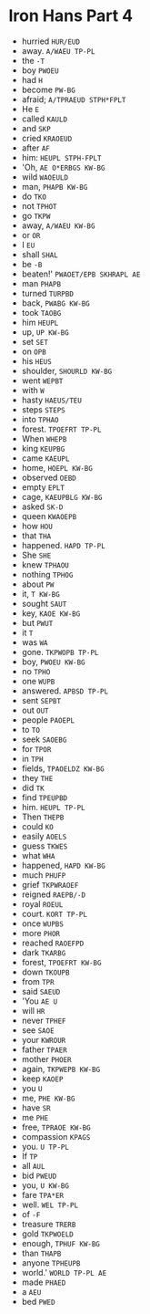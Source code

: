 # Iron Hans Part 4

* hurried `HUR/EUD`
* away. `A/WAEU TP-PL`
* the `-T`
* boy `PWOEU`
* had `H`
* become `PW-BG`
* afraid; `A/TPRAEUD STPH*FPLT`
* He `E`
* called `KAULD`
* and `SKP`
* cried `KRAOEUD`
* after `AF`
* him: `HEUPL STPH-FPLT`
* 'Oh, `AE O*ERBGS KW-BG`
* wild `WAOEULD`
* man, `PHAPB KW-BG`
* do `TKO`
* not `TPHOT`
* go `TKPW`
* away, `A/WAEU KW-BG`
* or `OR`
* I `EU`
* shall `SHAL`
* be `-B`
* beaten!' `PWAOET/EPB SKHRAPL AE`
* man `PHAPB`
* turned `TURPBD`
* back, `PWABG KW-BG`
* took `TAOBG`
* him `HEUPL`
* up, `UP KW-BG`
* set `SET`
* on `OPB`
* his `HEUS`
* shoulder, `SHOURLD KW-BG`
* went `WEPBT`
* with `W`
* hasty `HAEUS/TEU`
* steps `STEPS`
* into `TPHAO`
* forest. `TPOEFRT TP-PL`
* When `WHEPB`
* king `KEUPBG`
* came `KAEUPL`
* home, `HOEPL KW-BG`
* observed `OEBD`
* empty `EPLT`
* cage, `KAEUPBLG KW-BG`
* asked `SK-D`
* queen `KWAOEPB`
* how `HOU`
* that `THA`
* happened. `HAPD TP-PL`
* She `SHE`
* knew `TPHAOU`
* nothing `TPHOG`
* about `PW`
* it, `T KW-BG`
* sought `SAUT`
* key, `KAOE KW-BG`
* but `PWUT`
* it `T`
* was `WA`
* gone. `TKPWOPB TP-PL`
* boy, `PWOEU KW-BG`
* no `TPHO`
* one `WUPB`
* answered. `APBSD TP-PL`
* sent `SEPBT`
* out `OUT`
* people `PAOEPL`
* to `TO`
* seek `SAOEBG`
* for `TPOR`
* in `TPH`
* fields, `TPAOELDZ KW-BG`
* they `THE`
* did `TK`
* find `TPEUPBD`
* him. `HEUPL TP-PL`
* Then `THEPB`
* could `KO`
* easily `AOELS`
* guess `TKWES`
* what `WHA`
* happened, `HAPD KW-BG`
* much `PHUFP`
* grief `TKPWRAOEF`
* reigned `RAEPB/-D`
* royal `ROEUL`
* court. `KORT TP-PL`
* once `WUPBS`
* more `PHOR`
* reached `RAOEFPD`
* dark `TKARBG`
* forest, `TPOEFRT KW-BG`
* down `TKOUPB`
* from `TPR`
* said `SAEUD`
* 'You `AE U`
* will `HR`
* never `TPHEF`
* see `SAOE`
* your `KWROUR`
* father `TPAER`
* mother `PHOER`
* again, `TKPWEPB KW-BG`
* keep `KAOEP`
* you `U`
* me, `PHE KW-BG`
* have `SR`
* me `PHE`
* free, `TPRAOE KW-BG`
* compassion `KPAGS`
* you. `U TP-PL`
* If `TP`
* all `AUL`
* bid `PWEUD`
* you, `U KW-BG`
* fare `TPA*ER`
* well. `WEL TP-PL`
* of `-F`
* treasure `TRERB`
* gold `TKPWOELD`
* enough, `TPHUF KW-BG`
* than `THAPB`
* anyone `TPHEUPB`
* world.' `WORLD TP-PL AE`
* made `PHAED`
* a `AEU`
* bed `PWED`
